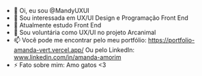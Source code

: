 - 👋 Oi, eu sou @MandyUXUI
- 👀 Sou interessada em UX/UI Design e Programação Front End 
- 🌱 Atualmente estudo Front End 
- 💞️ Sou voluntária como UX/UI no projeto Arcanimal 
- 📫 Você pode me encontrar pelo meu portfólio: https://portfolio-amanda-vert.vercel.app/
      Ou pelo LinkedIn: www.linkedin.com/in/amanda-amorim
- ⚡ Fato sobre mim: Amo gatos <3

<!---
MandyUXUI/MandyUXUI is a ✨ special ✨ repository because its `README.md` (this file) appears on your GitHub profile.
You can click the Preview link to take a look at your changes.
--->
